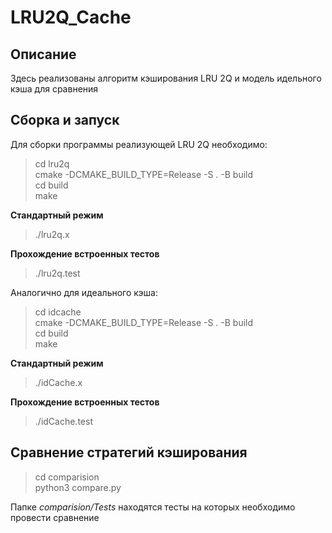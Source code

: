 # LRU2Q_Cache

## Описание 
Здесь реализованы алгоритм кэширования LRU 2Q и модель идельного кэша для сравнения

## Сборка и запуск
Для сборки программы реализующей LRU 2Q необходимо:
> cd lru2q\
> cmake -DCMAKE_BUILD_TYPE=Release -S . -B build\
> cd build\
> make

__Cтандартный режим__
> ./lru2q.x

__Прохождение встроенных тестов__
> ./lru2q.test


Аналогично для идеального кэша:
> cd idcache\
> cmake -DCMAKE_BUILD_TYPE=Release -S . -B build\
> cd build\
> make

__Cтандартный режим__
> ./idCache.x

__Прохождение встроенных тестов__
> ./idCache.test

## Сравнение стратегий кэширования

> cd comparision\
> python3 compare.py


Папке _comparision/Tests_ находятся тесты на которых необходимо провести сравнение
